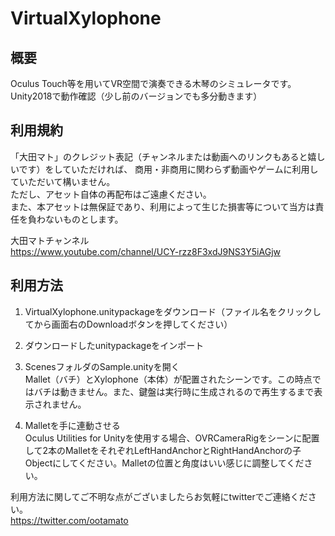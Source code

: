 # VirtualXylophone

## 概要
Oculus Touch等を用いてVR空間で演奏できる木琴のシミュレータです。Unity2018で動作確認（少し前のバージョンでも多分動きます）

## 利用規約
「大田マト」のクレジット表記（チャンネルまたは動画へのリンクもあると嬉しいです）をしていただければ、
商用・非商用に関わらず動画やゲームに利用していただいて構いません。  
ただし、アセット自体の再配布はご遠慮ください。  
また、本アセットは無保証であり、利用によって生じた損害等について当方は責任を負わないものとします。

大田マトチャンネル  
https://www.youtube.com/channel/UCY-rzz8F3xdJ9NS3Y5iAGjw

## 利用方法
1. VirtualXylophone.unitypackageをダウンロード（ファイル名をクリックしてから画面右のDownloadボタンを押してください）  

2. ダウンロードしたunitypackageをインポート  

3. ScenesフォルダのSample.unityを開く  
Mallet（バチ）とXylophone（本体）が配置されたシーンです。この時点ではバチは動きません。また、鍵盤は実行時に生成されるので再生するまで表示されません。 
  
4. Malletを手に連動させる  
Oculus Utilities for Unityを使用する場合、OVRCameraRigをシーンに配置して2本のMalletをそれぞれLeftHandAnchorとRightHandAnchorの子Objectにしてください。Malletの位置と角度はいい感じに調整してください。  

利用方法に関してご不明な点がございましたらお気軽にtwitterでご連絡ください。  
https://twitter.com/ootamato
